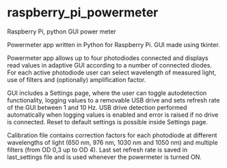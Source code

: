 # raspberry_pi_powermeter
Raspberry Pi, python GUI power meter

Powermeter app written in Python for Raspberry Pi. GUI made using tkinter.

Powermeter app allows up to four photodiodes connected and displays read values in adaptive GUI according to a number of connected diodes. For each active photodiode user can select wavelength of measured light, use of filters and (optionally)
amplification factor. 

GUI includes a Settings page, where the user can toggle autodetection functionality, logging values to a removable USB drive and sets refresh rate of the GUI between 1 and 10 Hz. USB drive detection performed automatically when logging values is enabled
and error is raised if no drive is connected. Reset to default settings is possible inside Settings page.

Calibration file contains correction factors for each photodiode at different wavelengths of light (650 nm, 976 nm, 1030 nm and 1050 nm) and multiple filters (from OD 0,3 up to OD 4). Last set refresh rate is saved in last_settings file and is used
whenever the powermeter is turned ON.
